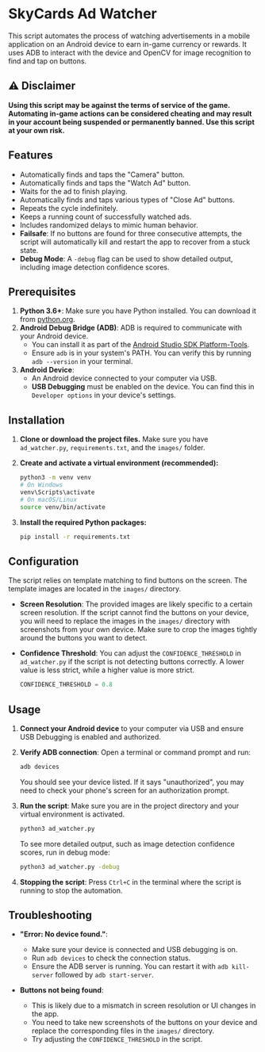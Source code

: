 # SkyCards Ad Watcher

This script automates the process of watching advertisements in a mobile application on an Android device to earn in-game currency or rewards. It uses ADB to interact with the device and OpenCV for image recognition to find and tap on buttons.

## ⚠️ Disclaimer

**Using this script may be against the terms of service of the game. Automating in-game actions can be considered cheating and may result in your account being suspended or permanently banned. Use this script at your own risk.**

## Features

- Automatically finds and taps the "Camera" button.
- Automatically finds and taps the "Watch Ad" button.
- Waits for the ad to finish playing.
- Automatically finds and taps various types of "Close Ad" buttons.
- Repeats the cycle indefinitely.
- Keeps a running count of successfully watched ads.
- Includes randomized delays to mimic human behavior.
- **Failsafe**: If no buttons are found for three consecutive attempts, the script will automatically kill and restart the app to recover from a stuck state.
- **Debug Mode**: A `-debug` flag can be used to show detailed output, including image detection confidence scores.

## Prerequisites

1.  **Python 3.6+**: Make sure you have Python installed. You can download it from [python.org](https://www.python.org/downloads/).
2.  **Android Debug Bridge (ADB)**: ADB is required to communicate with your Android device.
    - You can install it as part of the [Android Studio SDK Platform-Tools](https://developer.android.com/studio/releases/platform-tools).
    - Ensure `adb` is in your system's PATH. You can verify this by running `adb --version` in your terminal.
3.  **Android Device**:
    - An Android device connected to your computer via USB.
    - **USB Debugging** must be enabled on the device. You can find this in `Developer options` in your device's settings.

## Installation

1.  **Clone or download the project files.**
    Make sure you have `ad_watcher.py`, `requirements.txt`, and the `images/` folder.

2.  **Create and activate a virtual environment (recommended):**
    ```bash
    python3 -m venv venv
    # On Windows
    venv\Scripts\activate
    # On macOS/Linux
    source venv/bin/activate
    ```

3.  **Install the required Python packages:**
    ```bash
    pip install -r requirements.txt
    ```

## Configuration

The script relies on template matching to find buttons on the screen. The template images are located in the `images/` directory.

-   **Screen Resolution**: The provided images are likely specific to a certain screen resolution. If the script cannot find the buttons on your device, you will need to replace the images in the `images/` directory with screenshots from your own device. Make sure to crop the images tightly around the buttons you want to detect.

-   **Confidence Threshold**: You can adjust the `CONFIDENCE_THRESHOLD` in `ad_watcher.py` if the script is not detecting buttons correctly. A lower value is less strict, while a higher value is more strict.
    ```python
    CONFIDENCE_THRESHOLD = 0.8
    ```

## Usage

1.  **Connect your Android device** to your computer via USB and ensure USB Debugging is enabled and authorized.

2.  **Verify ADB connection**:
    Open a terminal or command prompt and run:
    ```bash
    adb devices
    ```
    You should see your device listed. If it says "unauthorized", you may need to check your phone's screen for an authorization prompt.

3.  **Run the script**:
    Make sure you are in the project directory and your virtual environment is activated.
    ```bash
    python3 ad_watcher.py
    ```

    To see more detailed output, such as image detection confidence scores, run in debug mode:
    ```bash
    python3 ad_watcher.py -debug
    ```

4.  **Stopping the script**:
    Press `Ctrl+C` in the terminal where the script is running to stop the automation.

## Troubleshooting

-   **"Error: No device found."**:
    -   Make sure your device is connected and USB debugging is on.
    -   Run `adb devices` to check the connection status.
    -   Ensure the ADB server is running. You can restart it with `adb kill-server` followed by `adb start-server`.

-   **Buttons not being found**:
    -   This is likely due to a mismatch in screen resolution or UI changes in the app.
    -   You need to take new screenshots of the buttons on your device and replace the corresponding files in the `images/` directory.
    -   Try adjusting the `CONFIDENCE_THRESHOLD` in the script.